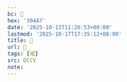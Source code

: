 ```yaml
---
bc: 𰒧
hex: '304A7'
date: '2025-10-13T11:26:53+08:00'
lastmod: '2025-10-17T17:35:12+08:00'
title: 󰔅
url: 󰔅
tags: [戒]
src: DCCV
note:
---
```

